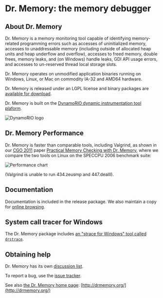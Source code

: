 # Dr. Memory: the memory debugger

## About Dr. Memory

Dr. Memory is a memory monitoring tool capable of identifying
memory-related programming errors such as accesses of uninitialized memory,
accesses to unaddressable memory (including outside of allocated heap units
and heap underflow and overflow), accesses to freed memory, double frees,
memory leaks, and (on Windows) handle leaks, GDI API usage errors, and
accesses to un-reserved thread local storage slots.

Dr. Memory operates on unmodified application binaries running on Windows,
Linux, or Mac on commodity IA-32 and AMD64 hardware.

Dr. Memory is released under an LGPL license and binary packages are
[available for
download](https://github.com/DynamoRIO/drmemory/wiki/Downloads).

Dr. Memory is built on the [DynamoRIO dynamic instrumentation tool
plaform](http://dynamorio.org).

![DynamoRIO logo](http://www.burningcutlery.com/images/dynamorio/drlogo.png)

## Dr. Memory Performance

Dr. Memory is faster than comparable tools, including Valgrind, as shown in
our [CGO 2011](http://www.cgo.org) paper [Practical Memory Checking with
Dr. Memory](http://www.burningcutlery.com/derek/docs/drmem-CGO11.pdf),
where we compare the two tools on Linux on the SPECCPU 2006 benchmark
suite:

![Performance chart](http://dynamorio.org/images/drmem-spec2k6-sm.png)

(Valgrind is unable to run 434.zeusmp and 447.dealII).

## Documentation

Documentation is included in the release package.  We also maintain a copy
for [online browsing](http://drmemory.org/docs/).

## System call tracer for Windows

The Dr. Memory package includes [an "strace for Windows" tool called
`drstrace`](http://drmemory.org/strace_for_windows.html).

## Obtaining help

Dr. Memory has its own [discussion
list](http://groups.google.com/group/DrMemory-Users).

To report a bug, use the [issue
tracker](https://github.com/DynamoRIO/drmemory/issues).

See also [the Dr. Memory home page](http://drmemory.org/): [http://drmemory.org/](http://drmemory.org/)
